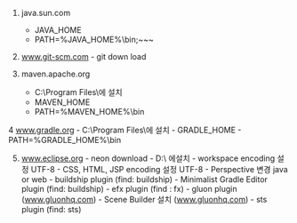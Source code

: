1. java.sun.com
      - JAVA_HOME
      - PATH=%JAVA_HOME%\bin;~~~

2. www.git-scm.com
       - git down load

3. maven.apache.org
      - C:\Program Files\에 설치
      - MAVEN_HOME
      - PATH=%MAVEN_HOME%\bin

4 www.gradle.org
      - C:\Program Files\에 설치
      - GRADLE_HOME
      - PATH=%GRADLE_HOME%\bin

5. www.eclipse.org
       - neon download
       - D:\ 에설치
       - workspace encoding 설정 UTF-8
       - CSS, HTML, JSP encoding 설정 UTF-8
       - Perspective 변경 java or web
       - buildship plugin (find: buildship)
       - Minimalist Gradle Editor plugin (find: buildship)
       - efx plugin (find : fx)
       - gluon plugin (www.gluonhq.com) 
       - Scene Builder 설치 (www.gluonhq.com) 
       - sts plugin (find: sts)
